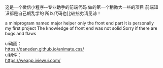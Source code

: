 这是一个微信小程序--专业助手的前端代码
做的第一个稍微大一些的项目
前端知识都是自己胡乱学的
所以代码也比较拙劣请见谅！

a miniprogram named major helper
only the front end part
It is personally my first project
The knowledge of front end was not solid
Sorry if there are bugs and flaws


ui动画：  
https://daneden.github.io/animate.css/  
ui组件：  
https://weapp.iviewui.com/
